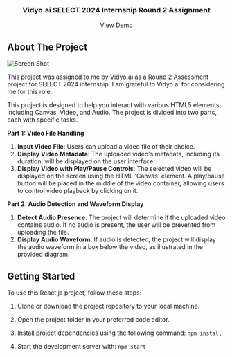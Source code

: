 <br/>
<p align="center">
  <h3 align="center">Vidyo.ai SELECT 2024 Internship Round 2 Assignment</h3>

  <p align="center">
    <a href="https://github.com/saksham-tiwari/vidyo-assignment">View Demo</a>
  </p>
</p>



## About The Project

![Screen Shot](images/screenshot.png)

This project was assigned to me by Vidyo.ai as a Round 2 Assessment project for SELECT 2024 internship. I am grateful to Vidyo.ai for considering me for this role. 

This project is designed to help you interact with various HTML5 elements, including Canvas, Video, and Audio. The project is divided into two parts, each with specific tasks.

<b>Part 1: Video File Handling</b>

1. <b>Input Video File</b>: Users can upload a video file of their choice.
2. <b>Display Video Metadata</b>: The uploaded video's metadata, including its duration, will be displayed on the user interface.
3. <b>Display Video with Play/Pause Controls</b>: The selected video will be displayed on the screen using the HTML 'Canvas' element. A play/pause button will be placed in the middle of the video container, allowing users to control video playback by clicking on it.

<b>Part 2: Audio Detection and Waveform Display</b>

1. <b>Detect Audio Presence</b>: The project will determine if the uploaded video contains audio. If no audio is present, the user will be prevented from uploading the file.
2. <b>Display Audio Waveform</b>: If audio is detected, the project will display the audio waveform in a box below the video, as illustrated in the provided diagram.

## Getting Started

To use this React.js project, follow these steps:

1. Clone or download the project repository to your local machine.

2. Open the project folder in your preferred code editor.

3. Install project dependencies using the following command: 
```npm install```

4. Start the development server with: 
```npm start```

